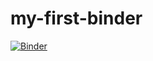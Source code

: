 # my-first-binder
[![Binder](https://mybinder.org/badge_logo.svg)](https://mybinder.org/v2/gh/Bousine/my-first-binder/HEAD)
